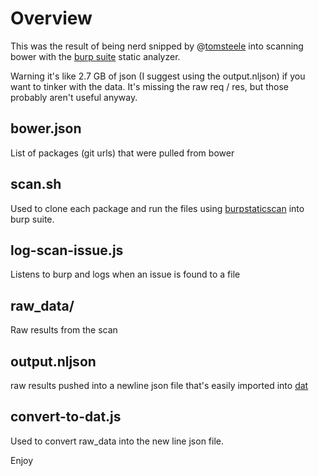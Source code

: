 # Overview
This was the result of being nerd snipped by @[tomsteele](https://github.com/tomsteele) into scanning bower with the [burp suite](http://portswigger.net/burp/) static analyzer.

Warning it's like 2.7 GB of json (I suggest using the output.nljson) if you want to tinker with the data. It's missing the raw req / res, but those probably aren't useful anyway.


## bower.json
List of packages (git urls) that were pulled from bower

## scan.sh
Used to clone each package and run the files using [burpstaticscan](https://github.com/tomsteele/burpstaticscan) into burp suite.

## log-scan-issue.js
Listens to burp and logs when an issue is found to a file

## raw_data/
Raw results from the scan

## output.nljson
raw results pushed into a newline json file that's easily imported into [dat](http://dat-data.com/)

## convert-to-dat.js
Used to convert raw_data into the new line json file.

Enjoy
